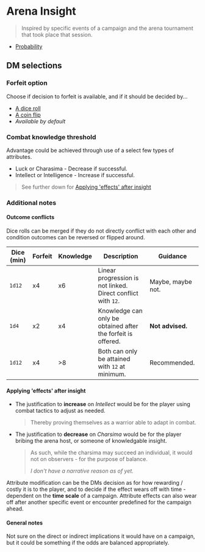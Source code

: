 # Arena Insight

> Inspired by specific events of a campaign and the arena tournament that took place that session.

- [Probability](../common/probability.md)

## DM selections

### Forfeit option

Choose if decision to forfeit is available, and if it should be decided by...
- [A dice roll](#dice-roll)
- [A coin flip](#coin-flip)
- _Available by default_

### Combat knowledge threshold

Advantage could be achieved through use of a select few types of attributes.

- Luck or Charasima - Decrease if successful.
- Intellect or Intelligence - Increase if successful.

> See further down for [Applying 'effects' after insight](#applying-effects-after-insight)

### Additional notes

#### Outcome conflicts

Dice rolls can be merged if they do not directly conflict with each other and condition outcomes can be reversed or flipped around.

| Dice (min) | Forfeit | Knowledge | Description | Guidance |
| ---- | ------- | --------- | ----------- | ---------- |
| `1d12` | x4 | x6 | Linear progression is not linked. Direct conflict with `12`. | Maybe, maybe not. |
| `1d4` | x2 | x4 | Knowledge can only be obtained after the forfeit is offered. | **Not advised.** |
| `1d12` | x4 | >8 | Both can only be attained with `12` at minimum. | Recommended. |

#### Applying 'effects' after insight

- The justification to **increase** on _Intellect_ would be for the player using combat tactics to adjust as needed.
  > Thereby proving themselves as a warrior able to adapt in combat.
- The justification to **decrease** on _Charsima_ would be for the player bribing the arena host, or someone of knowledgable insight.
  > As such, while the charsima may succeed an individual, it would not on observers - for the purpose of balance.
  > 
  > _I don't have a narrative reason as of yet._

Attribute modification can be the DMs decision as for how rewarding / costly it is to the player, and to decide if the effect wears off with time - dependent on the **time scale** of a campaign. Attribute effects can also wear off after another specific event or encounter predefined for the campaign ahead.

#### General notes

Not sure on the direct or indirect implications it would have on a campaign, but it could be something if the odds are balanced appropriately.

